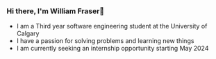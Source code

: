 ### Hi there, I'm William Fraser👋

- I am a Third year software engineering student at the University of Calgary
- I have a passion for solving problems and learning new things
- I am currently seeking an internship opportunity starting May 2024

